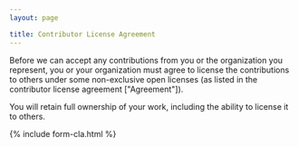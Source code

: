 ```yaml
---
layout: page

title: Contributor License Agreement
---
```


Before we can accept any contributions from you or the organization you represent, you or your organization must agree to license the contributions to others under some non-exclusive open licenses (as listed in the contributor license agreement ["Agreement"]).

You will retain full ownership of your work, including the ability to license it to others.

{% include form-cla.html %}
